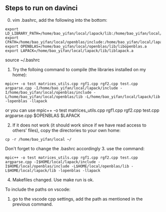 ## Steps to run on davinci
0. vim .bashrc, add the following into the bottom:
```shell
export LD_LIBRARY_PATH=/home/bao_yifan/local/lapack/lib:/home/bao_yifan/local/openblas/lib:$LD_LIBRARY_PATH
export CPATH=/home/bao_yifan/local/openblas/include:/home/bao_yifan/local/lapack/include
export OPENBLAS=/home/bao_yifan/local/openblas/lib/libopenblas.a
export LAPACK=/home/bao_yifan/local/lapack/lib/liblapack.a
```
source ~/.bashrc
1. Try the folloing command to compile (the libraries installed on my home):
```shell
mpic++ -o test matrices_utils.cpp rgf1.cpp rgf2.cpp test.cpp argparse.cpp -I/home/bao_yifan/local/lapack/include -I/home/bao_yifan/local/openblas/include -L/home/bao_yifan/local/openblas/lib -L/home/bao_yifan/local/lapack/lib -lopenblas -llapack
```
or you can use mpic++ -o test matrices_utils.cpp rgf1.cpp rgf2.cpp test.cpp argparse.cpp $OPENBLAS $LAPACK

2. If it does not work (it should work since if we have read access to others' files), copy the directories to your own home:
```shell
cp -r /home/bao_yifan/local ~/
```
Don't forget to change the .bashrc accordingly
3. use the command:
```shell
mpic++ -o test matrices_utils.cpp rgf1.cpp rgf2.cpp test.cpp argparse.cpp -I$HOME/local/lapack/include -I$HOME/local/openblas/include -L$HOME/local/openblas/lib -L$HOME/local/lapack/lib -lopenblas -llapack
```
4. Makefiles changed. Use make run is ok.


To include the paths on vscode:
1. go to the vscode cpp settings, add the path as mentioned in the previous command.

